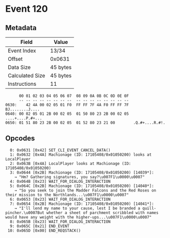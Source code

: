 # Event 120

## Metadata

| Field           | Value    |
|-----------------|----------|
| Event Index     | 13/34    |
| Offset          | 0x0631   |
| Data Size       | 45 bytes |
| Calculated Size | 45 bytes |
| Instructions    | 11       |

```
      00 01 02 03 04 05 06 07  08 09 0A 0B 0C 0D 0E 0F
      -- -- -- -- -- -- -- --  -- -- -- -- -- -- -- --
0630:    42 4A 00 02 05 01 F0  FF FF 7F 4A F0 FF FF 7F   BJ........J....
0640: 00 02 05 01 2B 00 02 05  01 50 80 23 2B 00 02 05  ....+....P.#+...
0650: 01 51 80 23 2B 00 02 05  01 52 80 23 21 00        .Q.#+....R.#!.  
```

## Opcodes

```
  0: 0x0631 [0x42] SET_CLI_EVENT_CANCEL_DATA()
  1: 0x0632 [0x4A] Machionage (ID: 17105408/0x01050200) looks at LocalPlayer
  2: 0x063B [0x4A] LocalPlayer looks at Machionage (ID: 17105408/0x01050200)
  3: 0x0644 [0x2B] Machionage (ID: 17105408/0x01050200) [14039*]:
    → "Hm? Gathering signatures, you say?\u007F1\u0000\u0007"
  4: 0x064B [0x23] WAIT_FOR_DIALOG_INTERACTION
  5: 0x064C [0x2B] Machionage (ID: 17105408/0x01050200) [14040*]:
    → "So you seek to join the Madder Falcons and the Red Roses on their mission to the Northlands...\u007F1\u0000\u0007"
  6: 0x0653 [0x23] WAIT_FOR_DIALOG_INTERACTION
  7: 0x0654 [0x2B] Machionage (ID: 17105408/0x01050200) [14041*]:
    → "I'll lend my name to your cause, lest I be branded a quill-pincher.\u0007But whether a sheet of parchment scribbled with names would have any weight with the higher-ups...\u007F1\u0000\u0007"
  8: 0x065B [0x23] WAIT_FOR_DIALOG_INTERACTION
  9: 0x065C [0x21] END_EVENT
 10: 0x065D [0x00] END_REQSTACK()
```
